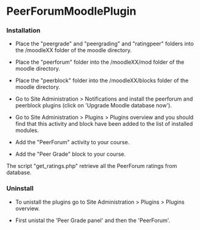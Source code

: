 # PeerForumMoodlePlugin

### Installation

* Place the "peergrade" and "peergrading" and "ratingpeer" folders into the /moodleXX folder of the moodle
directory.

* Place the "peerforum" folder into the /moodleXX/mod folder of the moodle
directory.

* Place the "peerblock" folder into the /moodleXX/blocks folder of the moodle
directory.

* Go to Site Administration > Notifications and install the peerforum and peerblock plugins (click on 'Upgrade Moodle database now').

* Go to Site Administration > Plugins >  Plugins overview
and you should find that this activity and block have been added to the list of
installed modules.

* Add the "PeerForum" activity to your course.

* Add the "Peer Grade" block to your course.


The script "get_ratings.php" retrieve all the PeerForum ratings from database.



### Uninstall	

* To unistall the plugins go to Site Administration > Plugins > Plugins overview.

* First unistal the 'Peer Grade panel' and then the 'PeerForum'.


